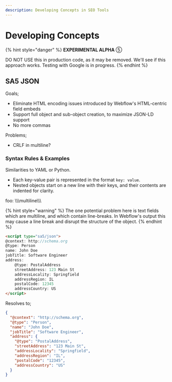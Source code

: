 ```yaml
---
description: Developing Concepts in SEO Tools
---
```


# Developing Concepts

{% hint style="danger" %}
**EXPERIMENTAL ALPHA** ⑤

DO NOT USE this in production code, as it may be removed. We'll see if this approach works. Testing with Google is in progress.&#x20;
{% endhint %}

## SA5 JSON <a href="#display-captions-in-webflows-lightboxes" id="display-captions-in-webflows-lightboxes"></a>

Goals;

* Eliminate HTML encoding issues introduced by Webflow's HTML-centric field embeds
* Support full object and sub-object creation, to maximize JSON-LD support&#x20;
* No more commas

Problems;

* CRLF in multiline?

### Syntax Rules & Examples

Similarities to YAML or Python.&#x20;

* Each key-value pair is represented in the format `key: value`.
* Nested objects start on a new line with their keys, and their contents are indented for clarity.



foo: \\\\\multiline\\\\\\

{% hint style="warning" %}
The one potential problem here is text fields which are multiline, and which contain line-breaks. In Webflow's output this may cause a line break and disrupt the structure of the object.&#x20;
{% endhint %}

```html
<script type="sa5/json">
@context: http://schema.org
@type: Person
name: John Doe
jobTitle: Software Engineer
address:
    @type: PostalAddress
    streetAddress: 123 Main St
    addressLocality: Springfield
    addressRegion: IL
    postalCode: 12345
    addressCountry: US
</script>
```

Resolves to;

```json
{
  "@context": "http://schema.org",
  "@type": "Person",
  "name": "John Doe",
  "jobTitle": "Software Engineer",
  "address": {
    "@type": "PostalAddress",
    "streetAddress": "123 Main St",
    "addressLocality": "Springfield",
    "addressRegion": "IL",
    "postalCode": "12345",
    "addressCountry": "US"
  }
}
```
